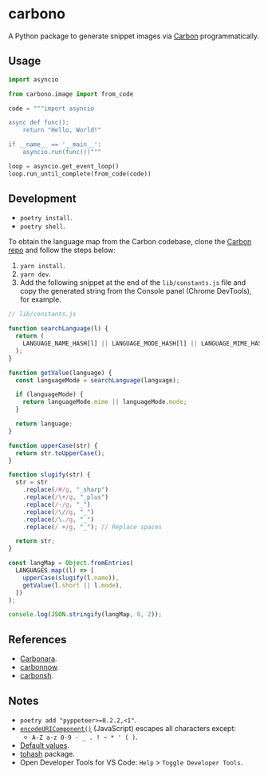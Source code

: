 # carbono

A Python package to generate snippet images via [Carbon](https://carbon.now.sh/) programmatically.

## Usage

```python
import asyncio

from carbono.image import from_code

code = """import asyncio

async def func():
    return "Hello, World!"

if __name__ == '__main__':
    asyncio.run(func())"""

loop = asyncio.get_event_loop()
loop.run_until_complete(from_code(code))
```

## Development

- `poetry install`.
- `poetry shell`.

To obtain the language map from the Carbon codebase, clone the [Carbon repo](https://github.com/carbon-app/carbon) and follow the steps below:

1. `yarn install`.
2. `yarn dev`.
3. Add the following snippet at the end of the `lib/constants.js` file and copy the generated string from the Console panel (Chrome DevTools), for example.

```js
// lib/constants.js

function searchLanguage(l) {
  return (
    LANGUAGE_NAME_HASH[l] || LANGUAGE_MODE_HASH[l] || LANGUAGE_MIME_HASH[l]
  );
}

function getValue(language) {
  const languageMode = searchLanguage(language);

  if (languageMode) {
    return languageMode.mime || languageMode.mode;
  }

  return language;
}

function upperCase(str) {
  return str.toUpperCase();
}

function slugify(str) {
  str = str
    .replace(/#/g, "_sharp")
    .replace(/\+/g, "_plus")
    .replace(/-/g, "_")
    .replace(/\//g, "_")
    .replace(/\./g, "_")
    .replace(/ +/g, "_"); // Replace spaces

  return str;
}

const langMap = Object.fromEntries(
  LANGUAGES.map((l) => [
    upperCase(slugify(l.name)),
    getValue(l.short || l.mode),
  ])
);

console.log(JSON.stringify(langMap, 0, 2));
```

## References

- [Carbonara](https://github.com/petersolopov/carbonara).
- [carbonnow](https://github.com/pokurt/carbon-now-sh-API-Wrapper).
- [carbonsh](https://github.com/MrMarble/carbonsh).

## Notes

- `poetry add "pyppeteer>=0.2.2,<1"`.
- [`encodeURIComponent()`](https://developer.mozilla.org/en-US/docs/Web/JavaScript/Reference/Global_Objects/encodeURIComponent) (JavaScript) escapes all characters except:
  - `A-Z a-z 0-9 - _ . ! ~ * ' ( )`.
- [Default values](https://github.com/carbon-app/carbon/blob/main/lib/constants.js).
- [tohash](https://www.npmjs.com/package/tohash) package.
- Open Developer Tools for VS Code: `Help` > `Toggle Developer Tools`.
